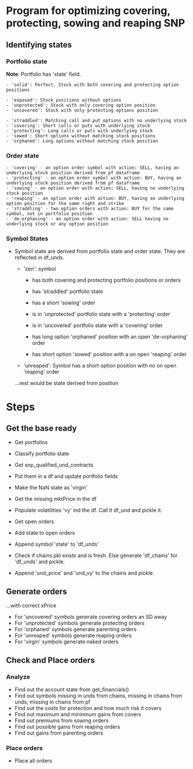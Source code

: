 # Program for optimizing covering, protecting, sowing and reaping SNP

## Identifying states

### Portfolio state
**Note**: Portfolio has 'state' field.

    - 'solid': Perfect. Stock with both covering and protecting option positions

    - 'exposed': Stock positions without options
    - 'unprotected': Stock with only covering option position
    - 'uncovered': Stock with only protecting options position

    - 'straddled': Matching call and put options with no underlying stock
    - 'covering': Short calls or puts with underlying stock
    - 'protecting': Long calls or puts with underlying stock
    - 'sowed': Short options without matching stock positions
    - 'orphaned': Long options without matching stock position

### Order state
    - 'covering' - an option order symbol with action: SELL, having an underlying stock position derived from pf dataframe
    - 'protecting' - an option order symbol with action: BUY, having an underlying stock position derived from pf dataframe
    - 'sowing' - an option order with action: SELL, having no underlying stock position
    - 'reaping' - an option order with action: BUY, having an underlying option position for the same right and strike
    - 'straddling' - two option orders with action: BUY for the same symbol, not in portfolio position
    - 'de-orphaning' - an option order with action: SELL having no underlying stock or any option position

### Symbol States

* Symbol state are derived from portfolio state and order state. They are reflected in df_unds.

    - 'zen': symbol
       - has both covering and protecting portfolio positions or orders
       - has 'straddled' portfolio state

       - has a short 'sowing' order

       - is in 'unprotected' portfolio state with a 'protecting' order
       - is in 'uncovered' portfolio state with a 'covering' order
       - has long option 'orphaned' position with an open 'de-orphaning' order
       - has short option 'sowed' position with a on open 'reaping' order

    - 'unreaped': Symbol has a short option position with no on open 'reaping' order

    ...rest would be state derived from position

# Steps

## Get the base ready

* Get portfolios 
* Classify portfolio state

* Get snp_qualified_und_contracts
* Put them in a df and update portfolio fields
* Make the NaN state as 'virgin'
* Get the missing mktPrice in the df
* Populate volatilities 'vy' ind the df. Call it df_und and pickle it.

* Get open orders
* Add state to open orders

* Append symbol 'state' to 'df_unds'

* Check if chains.pkl exists and is fresh. Else generate 'df_chains' for 'df_unds' and pickle.
* Append 'und_price' and 'und_vy' to the chains and pickle.

## Generate orders
...with correct xPrice

* For 'uncovered' symbols generate covering orders an SD away
* For 'unprotected' symbols generate protecting orders
* For 'orphaned' symbols generate parenting orders
* For 'unreaped' symbols generate reaping orders
* For 'virgin' symbols generate naked orders

## Check and Place orders

### Analyze
* Find out the account state from get_financials()
* Find out symbols missing in unds from chains, missing in chains from unds, missing in chains from pf
* Find out the costs for protection and how much risk it covers
* Find out maximum and mininmum gains from covers
* Find out premiums from sowing orders
* Find out possible gains from reaping orders
* Find out gains from parenting orders


### Place orders
* Place all orders